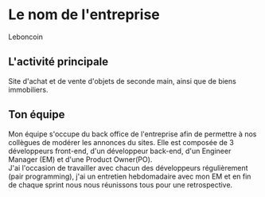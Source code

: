 # Le nom de l'entreprise
Leboncoin
## L'activité principale

Site d'achat et de vente d'objets de seconde main, ainsi que de biens immobiliers.  

## Ton équipe

Mon équipe s'occupe du back office de l'entreprise afin de permettre à nos collègues de modérer les annonces du sites.
Elle est composée de 3 développeurs front-end, d'un développeur back-end, d'un Engineer Manager (EM) et d'une Product Owner(PO).  
J'ai l'occasion de travailler avec chacun des développeurs régulièrement (pair programming), j'ai un entretien hebdomadaire avec mon EM et en fin de chaque sprint nous nous réunissons tous pour une retrospective. 


